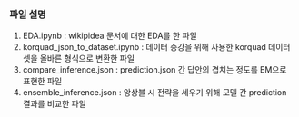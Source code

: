 ### 파일 설명

1. EDA.ipynb : wikipidea 문서에 대한 EDA를 한 파일
2. korquad_json_to_dataset.ipynb : 데이터 증강을 위해 사용한 korquad 데이터 셋을 올바른 형식으로 변환한 파일
3. compare_inference.json : prediction.json 간 답안의 겹치는 정도를 EM으로 표현한 파일
4. ensemble_inference.json : 앙상블 시 전략을 세우기 위해 모델 간 prediction 결과를 비교한 파일
